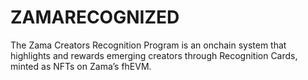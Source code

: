 # ZAMARECOGNIZED
The Zama Creators Recognition Program is an onchain system that highlights and rewards emerging creators through Recognition Cards, minted as NFTs on Zama’s fhEVM.

